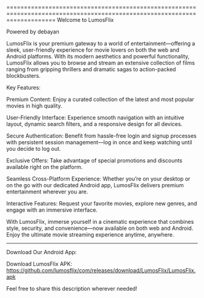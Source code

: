 ==========================================================================================================================
                                                   Welcome to LumosFlix

Powered by debayan

LumosFlix is your premium gateway to a world of entertainment—offering a sleek, user-friendly experience for movie lovers on both the web and Android platforms. With its modern aesthetics and powerful functionality, LumosFlix allows you to browse and stream an extensive collection of films ranging from gripping thrillers and dramatic sagas to action-packed blockbusters.

Key Features:

Premium Content: Enjoy a curated collection of the latest and most popular movies in high quality.

User-Friendly Interface: Experience smooth navigation with an intuitive layout, dynamic search filters, and a responsive design for all devices.

Secure Authentication: Benefit from hassle-free login and signup processes with persistent session management—log in once and keep watching until you decide to log out.

Exclusive Offers: Take advantage of special promotions and discounts available right on the platform.

Seamless Cross-Platform Experience: Whether you’re on your desktop or on the go with our dedicated Android app, LumosFlix delivers premium entertainment wherever you are.

Interactive Features: Request your favorite movies, explore new genres, and engage with an immersive interface.


With LumosFlix, immerse yourself in a cinematic experience that combines style, security, and convenience—now available on both web and Android. Enjoy the ultimate movie streaming experience anytime, anywhere.


---

Download Our Android App:

Download LumosFlix APK:
https://github.com/lumosflix/com/releases/download/LumosFlix/LumosFlix.apk

Feel free to share this description wherever needed!

